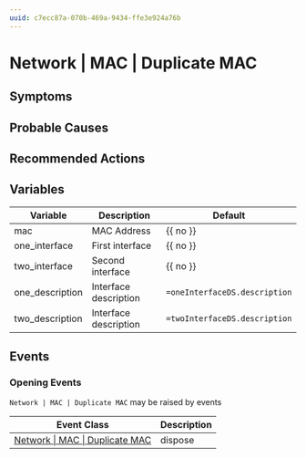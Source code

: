 ```yaml
---
uuid: c7ecc87a-070b-469a-9434-ffe3e924a76b
---
```

# Network | MAC | Duplicate MAC

## Symptoms

## Probable Causes

## Recommended Actions

## Variables

Variable | Description | Default
--- | --- | ---
mac | MAC Address | {{ no }}
one_interface | First interface | {{ no }}
two_interface | Second interface | {{ no }}
one_description | Interface description | `=oneInterfaceDS.description`
two_description | Interface description | `=twoInterfaceDS.description`

## Events

### Opening Events
`Network | MAC | Duplicate MAC` may be raised by events

Event Class | Description
--- | ---
[Network \| MAC \| Duplicate MAC](../../../event-classes/network/mac/duplicate-mac.md) | dispose
